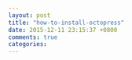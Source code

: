 ```yaml
---
layout: post
title: "how-to-install-octopress"
date: 2015-12-11 23:15:37 +0800
comments: true
categories: 
---
```

